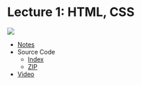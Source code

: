 # Lecture 1: HTML, CSS

[![](https://cdn.cs50.net/web/2018/spring/lectures/1/lecture1-360p.png)](https://video.cs50.net/web/2018/spring/lectures/1)

- [Notes](https://cs50.harvard.edu/web/notes/1/)
- Source Code
    - [Index](https://cdn.cs50.net/web/2018/spring/lectures/1/src1/)
    - [ZIP](https://cdn.cs50.net/web/2018/spring/lectures/1/src1.zip)
- [Video](https://video.cs50.net/web/2018/spring/lectures/1)
